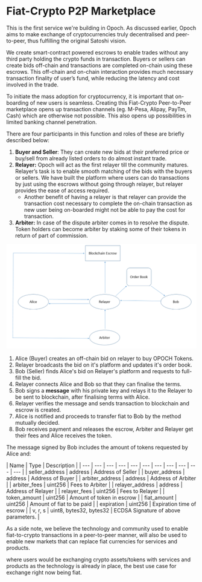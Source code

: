 # Fiat-Crypto P2P Marketplace

This is the first service we're building in Opoch. As discussed earlier, Opoch aims to make exchange of cryptocurrencies truly decentralised and peer-to-peer, thus fulfilling the original Satoshi vision.

We create smart-contract powered escrows to enable trades without any third party holding the crypto funds in transaction. Buyers or sellers can create bids off-chain and transactions are completed on-chain using these escrows. This off-chain and on-chain interaction provides much necessary transaction finality of user’s fund, while reducing the latency and cost involved in the trade.

To initiate the mass adoption for cryptocurrency, it is important that on-boarding of new users is seamless. Creating this Fiat-Crypto Peer-to-Peer marketplace opens up transaction channels \(eg. M-Pesa, Alipay, PayTm, Cash\) which are otherwise not possible. This also opens up possibilities in limited banking channel penetration.

There are four participants in this function and roles of these are briefly described below:

1. **Buyer and Seller**: They can create new bids at their preferred price or buy/sell from already listed orders to do almost instant trade.
2. **Relayer:** Opoch will act as the first relayer till the community matures. Relayer’s task is to enable smooth matching of the bids with the buyers or sellers. We have built the platform where users can do transactions by just using the escrows without going through relayer, but relayer provides the ease of access required. 
   * Another benefit of having a relayer is that relayer can provide the transaction cost necessary to complete the on-chain transaction as new user being on-boarded might not be able to pay the cost for transaction.
3. **Arbiter:** In case of the dispute arbiter comes in to resolve the dispute. Token holders can become arbiter by staking some of their tokens in return of part of commission. 

![](../../.gitbook/assets/screen-shot-2018-05-05-at-21.24.57.png)

1. Alice \(Buyer\) creates an off-chain bid on relayer to buy OPOCH Tokens.
2. Relayer broadcasts the bid on it's platform and updates it's order book.
3. Bob \(Seller\) finds Alice's bid on Relayer's platform and requests to full-fill the bid.
4. Relayer connects Alice and Bob so that they can finalise the terms.
5. Bob signs a **message** with his private key and relays it to the Relayer to be sent to blockchain, after finalising terms with Alice.
6. Relayer verifies the message and sends transaction to blockchain and escrow is created.
7. Alice is notified and proceeds to transfer fiat to Bob by the method mutually decided.
8. Bob receives payment and releases the escrow, Arbiter and Relayer get their fees and Alice receives the token.

The message signed by Bob includes the amount of tokens requested by Alice and:

| Name | Type | Description |
| --- | --- | --- | --- | --- | --- | --- | --- | --- | --- | --- |
| seller\_address | address | Address of Seller |
| buyer\_address | address | Address of Buyer |
| arbiter\_address | address | Address of Arbiter |
| arbiter\_fees | uint256  | Fees to Arbiter |
| relayer\_address | address | Address of Relayer |
| relayer\_fees | uint256 | Fees to Relayer |
| token\_amount | uint256 | Amount of token in escrow |
| fiat\_amount | uint256 | Amount of fiat to be paid |
| expiration | uint256 | Expiration time of escrow |
| v, r, s | uint8, bytes32, bytes32 | ECDSA Signature of above parameters. |

As a side note, we believe the technology and community used to enable fiat-to-crypto transactions in a peer-to-peer manner, will also be used to enable new markets that can replace fiat currencies for services and products. 

where users would be exchanging crypto assets/tokens with services and products as the technology is already in place, the best use case for exchange right now being fiat.

